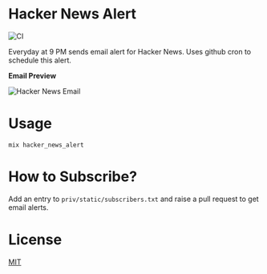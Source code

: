 # Hacker News Alert

![CI](https://github.com/vasuadari/hacker_news_alert/workflows/CI/badge.svg)

Everyday at 9 PM sends email alert for Hacker News. Uses github cron to schedule this alert.

**Email Preview**

![Hacker News Email](priv/static/email_preview.jpg)

# Usage

```
mix hacker_news_alert
```

# How to Subscribe?

Add an entry to `priv/static/subscribers.txt` and raise a pull request to get email alerts.

# License

[MIT](LICENSE)
